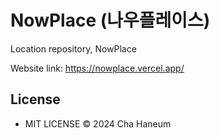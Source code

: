 # NowPlace (나우플레이스)
Location repository, NowPlace

Website link: https://nowplace.vercel.app/

## License
- MIT LICENSE &copy; 2024 Cha Haneum